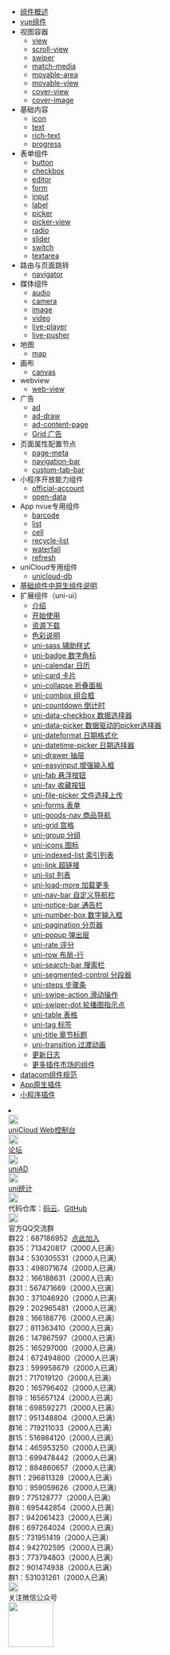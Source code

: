 * [组件概述](component/)
* [vue组件](component/vue-component.md)
* 视图容器
  * [view](component/view.md)
  * [scroll-view](component/scroll-view.md)
  * [swiper](component/swiper.md)
  * [match-media](component/match-media.md)
  * [movable-area](component/movable-view.md?id=movable-area)
  * [movable-view](component/movable-view.md?id=movable-view)
  * [cover-view](/component/cover-view?id=cover-view)
  * [cover-image](/component/cover-view?id=cover-image)
* 基础内容
  * [icon](component/icon.md)
  * [text](component/text.md)
  * [rich-text](component/rich-text.md)
  * [progress](component/progress.md)
* 表单组件
  * [button](component/button.md)
  * [checkbox](component/checkbox.md)
  * [editor](component/editor.md)
  * [form](component/form.md)
  * [input](component/input.md)
  * [label](component/label.md)
  * [picker](component/picker.md)
  * [picker-view](component/picker-view.md)
  * [radio](component/radio.md)
  * [slider](component/slider.md)
  * [switch](component/switch.md)
  * [textarea](component/textarea.md)
* 路由与页面跳转
  * [navigator](component/navigator.md)
* 媒体组件
  * [audio](component/audio.md)
  * [camera](component/camera.md)
  * [image](component/image.md)
  * [video](component/video.md)
  * [live-player](component/live-player.md)
  * [live-pusher](component/live-pusher.md)
* 地图
  * [map](component/map.md)
* 画布
  * [canvas](component/canvas.md)
* webview
  * [web-view](component/web-view.md)
* 广告
  * [ad](component/ad.md)
  * [ad-draw](component/ad-draw.md)
  * [ad-content-page](component/ad-content-page.md)
  * [Grid 广告](component/ad-grid.md)
* 页面属性配置节点
  * [page-meta](component/page-meta.md)
  * [navigation-bar](component/navigation-bar.md)
  * [custom-tab-bar](component/custom-tab-bar.md)
* 小程序开放能力组件
  * [official-account](component/official-account.md)
  * [open-data](component/open-data.md)
* App nvue专用组件
  * [barcode](component/barcode.md)
  * [list](component/list.md)
  * [cell](component/cell.md)
  * [recycle-list](component/recycle-list.md)
  * [waterfall](component/waterfall.md)
  * [refresh](component/refresh.md)
* uniCloud专用组件
  * [unicloud-db](uniCloud/unicloud-db)
* [基础组件中原生组件说明](component/native-component.md)
* 扩展组件（uni-ui）
  * [介绍](component/uniui/uni-ui.md)
  * [开始使用](component/uniui/quickstart.md)
  * [资源下载](component/uniui/resource.md)
  * [色彩说明](component/uniui/color.md)
  * [uni-sass 辅助样式](component/uniui/uni-sass.md)
  * [uni-badge 数字角标](component/uniui/uni-badge.md)
  * [uni-calendar 日历](component/uniui/uni-calendar.md)
  * [uni-card 卡片](component/uniui/uni-card.md)
  * [uni-collapse 折叠面板](component/uniui/uni-collapse.md)
  * [uni-combox 组合框](component/uniui/uni-combox.md)
  * [uni-countdown 倒计时](component/uniui/uni-countdown.md)
  * [uni-data-checkbox 数据选择器](component/uniui/uni-data-checkbox.md)
  * [uni-data-picker 数据驱动的picker选择器](component/uniui/uni-data-picker.md)
  * [uni-dateformat 日期格式化](component/uniui/uni-dateformat.md)
  * [uni-datetime-picker 日期选择器](component/uniui/uni-datetime-picker.md)
  * [uni-drawer 抽屉](component/uniui/uni-drawer.md)
  * [uni-easyinput 增强输入框](component/uniui/uni-easyinput.md)
  * [uni-fab 悬浮按钮](component/uniui/uni-fab.md)
  * [uni-fav 收藏按钮](component/uniui/uni-fav.md)
  * [uni-file-picker 文件选择上传](component/uniui/uni-file-picker.md)
  * [uni-forms 表单](component/uniui/uni-forms.md)
  * [uni-goods-nav 商品导航](component/uniui/uni-goods-nav.md)
  * [uni-grid 宫格](component/uniui/uni-grid.md)
  * [uni-group 分组](component/uniui/uni-group.md)
  * [uni-icons 图标](component/uniui/uni-icons.md)
  * [uni-indexed-list 索引列表](component/uniui/uni-indexed-list.md)
  * [uni-link 超链接](component/uniui/uni-link.md)
  * [uni-list 列表](component/uniui/uni-list.md)
  * [uni-load-more 加载更多](component/uniui/uni-load-more.md)
  * [uni-nav-bar 自定义导航栏](component/uniui/uni-nav-bar.md)
  * [uni-notice-bar 通告栏](component/uniui/uni-notice-bar.md)
  * [uni-number-box 数字输入框](component/uniui/uni-number-box.md)
  * [uni-pagination 分页器](component/uniui/uni-pagination.md)
  * [uni-popup 弹出层](component/uniui/uni-popup.md)
  * [uni-rate 评分](component/uniui/uni-rate.md)
  * [uni-row 布局-行](component/uniui/uni-row.md)
  * [uni-search-bar 搜索栏](component/uniui/uni-search-bar.md)
  * [uni-segmented-control 分段器](component/uniui/uni-segmented-control.md)
  * [uni-steps 步骤条](component/uniui/uni-steps.md)
  * [uni-swipe-action 滑动操作](component/uniui/uni-swipe-action.md)
  * [uni-swiper-dot 轮播图指示点](component/uniui/uni-swiper-dot.md)
  * [uni-table 表格](component/uniui/uni-table.md)
  * [uni-tag 标签](component/uniui/uni-tag.md)
  * [uni-title 章节标题](component/uniui/uni-title.md)
  * [uni-transition 过渡动画](component/uniui/uni-transition.md)
  * [更新日志](https://ext.dcloud.net.cn/plugin?id=55&update_log)
  * [更多插件市场的组件](https://ext.dcloud.net.cn/?cat1=2)
* [datacom组件规范](component/datacom)
* [App原生插件](https://nativesupport.dcloud.net.cn/NativePlugin/README)
* [小程序插件](component/mp-weixin-plugin.md)
<li></li>
<div class="contact-box">
  <a href="//unicloud.dcloud.net.cn" target="_blank" class="contact-item">
  	<img src="https://bjetxgzv.cdn.bspapp.com/VKCEYUGU-uni-app-doc/7962e8e0-4f2d-11eb-a16f-5b3e54966275.jpg" width="20" height="20"/>
  	<div class="contact-smg">
  		<div>uniCloud Web控制台</div>
  	</div>
  </a>
  <a href="//ask.dcloud.net.cn/explore/" target="_blank" class="contact-item">
  	<img src="https://bjetxgzv.cdn.bspapp.com/VKCEYUGU-uni-app-doc/73fc4f90-4f2d-11eb-a16f-5b3e54966275.png" width="20" height="20"/>
  	<div class="contact-smg">
  		<div>论坛</div>
  	</div>
  </a>
  <a href="https://uniad.dcloud.net.cn" target="_blank" class="contact-item">
    <img src="https://bjetxgzv.cdn.bspapp.com/VKCEYUGU-uni-app-doc/765d9820-4f2d-11eb-bd01-97bc1429a9ff.png" width="20" height="20"/>
    <div class="contact-smg">
      <div>uniAD</div>
    </div>
  </a>
  <a href="https://tongji.dcloud.net.cn/" target="_blank" class="contact-item">
    <img src="https://bjetxgzv.cdn.bspapp.com/VKCEYUGU-uni-app-doc/77159d80-4f2d-11eb-a16f-5b3e54966275.png" width="20" height="20"/>
    <div class="contact-smg">
      <div>uni统计</div>
    </div>
  </a>
	<div class="contact-item">
		<img src="https://bjetxgzv.cdn.bspapp.com/VKCEYUGU-uni-app-doc/74cda950-4f2d-11eb-a16f-5b3e54966275.png" width="20" height="20"/>
		<div class="contact-smg">
			<div>
	      代码仓库：<a href="https://gitee.com/dcloud/uni-app" target="_blank">码云</a>、<a href="http://github.com/dcloudio/uni-app" target="_blank">GitHub</a>
	    </div>
		</div>
	</div>
	<div class="contact-item">
	  <img src="https://bjetxgzv.cdn.bspapp.com/VKCEYUGU-uni-app-doc/759713d0-4f2d-11eb-a16f-5b3e54966275.png" width="20" height="20"/>
	  <div class="contact-smg">
	     <div>官方QQ交流群</div>
	  <div>群22：687186952 &nbsp;<a target="_blank" href="https://qm.qq.com/cgi-bin/qm/qr?k=dmfGePc9MQ8ycrCJJHAMzs516rSV3zQu&jump_from=webapi">点此加入</a></div>
		<div>群35：713420817（2000人已满）</div>
		<div>群34：530305531（2000人已满）</div>
		<div>群33：498071674（2000人已满）</div>
		<div>群32：166188631（2000人已满）</div>
		<div>群31：567471669（2000人已满）</div>
		<div>群30：371046920（2000人已满）</div>
		<div>群29：202965481（2000人已满）</div>
		<div>群28：166188776（2000人已满）</div>
		<div>群27：811363410（2000人已满）</div>
		<div>群26：147867597（2000人已满）</div>
		<div>群25：165297000（2000人已满）</div>
		<div>群24：672494800（2000人已满）</div>
		<div>群23：599958679（2000人已满）</div>
		<!-- <div>群22：687186952（2000人已满）</div> -->
		<div>群21：717019120（2000人已满）</div>
		<div>群20：165796402（2000人已满）</div>
		<div>群19：165657124（2000人已满）</div>
		<div>群18：698592271（2000人已满）</div>
		<div>群17：951348804（2000人已满）</div>
		<div>群16：719211033（2000人已满）</div>
		<div>群15：516984120（2000人已满）</div>
		<div>群14：465953250（2000人已满）</div>
		<div>群13：699478442（2000人已满）</div>
		<div>群12：884860657（2000人已满）</div>
		<div>群11：296811328（2000人已满）</div>
		<div>群10：959059626（2000人已满）</div>
		<div>群9：775128777（2000人已满）</div>
		<div>群8：695442854（2000人已满）</div>
		<div>群7：942061423（2000人已满）</div>
		<div>群6：697264024（2000人已满）</div>
		<div>群5：731951419（2000人已满）</div>
		<div>群4：942702595（2000人已满）</div>
		<div>群3：773794803（2000人已满） </div>
		<div>群2：901474938（2000人已满） </div>
		<div>群1：531031261（2000人已满）</div>
	  </div>
	</div>
  <div class="contact-item">
  	<img src="https://bjetxgzv.cdn.bspapp.com/VKCEYUGU-uni-app-doc/77df7d30-4f2d-11eb-bd01-97bc1429a9ff.png" width="20" height="20"/>
  	<div class="contact-smg">
  		<div>关注微信公众号</div>
  		<img src="https://bjetxgzv.cdn.bspapp.com/VKCEYUGU-uni-app-doc/78a8e7b0-4f2d-11eb-8ff1-d5dcf8779628.jpg" width="90" height="90"/>
  	</div>
  </div>
</div>
